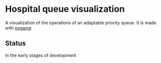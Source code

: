 # Hospital queue visualization
A visualization of the operations of an adaptable priority queue. It is made with [pygame](https://www.pygame.org/)

## Status
In the early stages of development
